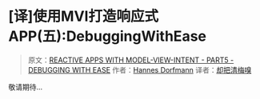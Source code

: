 # [译]使用MVI打造响应式APP(五):DebuggingWithEase

> 原文：[REACTIVE APPS WITH MODEL-VIEW-INTENT - PART5 - DEBUGGING WITH EASE](http://hannesdorfmann.com/android/mosby3-mvi-5)
作者：[Hannes Dorfmann](http://hannesdorfmann.com)
译者：[却把清梅嗅](https://github.com/qingmei2)

敬请期待...
